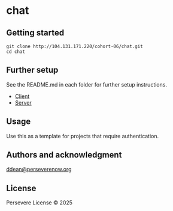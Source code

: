 # chat

## Getting started

```
git clone http://104.131.171.220/cohort-06/chat.git
cd chat
```

## Further setup
See the README.md in each folder for further setup instructions.
- [Client](client/README.md)
- [Server](server/README.md)

## Usage
Use this as a template for projects that require authentication.

## Authors and acknowledgment
ddean@perseverenow.org

## License
Persevere License © 2025
